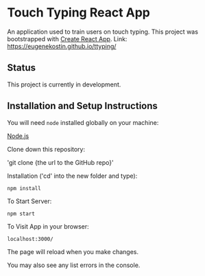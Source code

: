 # Touch Typing React App
An application used to train users on touch typing.
This project was bootstrapped with [Create React App](https://github.com/facebook/create-react-app).
Link: https://eugenekostin.github.io/ttyping/

## Status
This project is currently in development.

## Installation and Setup Instructions
You will need `node` installed globally on your machine:

[Node.js](https://nodejs.org/)

Clone down this repository:

'git clone {the url to the GitHub repo}'

Installation ('cd' into the new folder and type):

`npm install`

To Start Server:

`npm start`

To Visit App in your browser:

`localhost:3000/`

The page will reload when you make changes.

You may also see any list errors in the console.